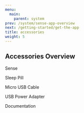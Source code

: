```yaml
---
menu:
  main:
    parent: system
prev: /system/sense-app-overview
next: /getting-started/get-the-app
title: accessories
weight: 5
---
```


## Accessories Overview

Sense


Sleep Pill


Micro USB Cable


USB Power Adapter


Documentation

